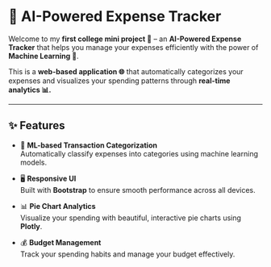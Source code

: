 # 💸 AI-Powered Expense Tracker

Welcome to my **first college mini project 🚀** – an **AI-Powered Expense Tracker** that helps you manage your expenses efficiently with the power of **Machine Learning 🤖**.

This is a **web-based application 🌐** that automatically categorizes your expenses and visualizes your spending patterns through **real-time analytics 📊.**

---

## ✨ Features
- 🤖 **ML-based Transaction Categorization**  
  Automatically classify expenses into categories using machine learning models.

- 🖥️ **Responsive UI**  
  Built with **Bootstrap** to ensure smooth performance across all devices.

- 📊 **Pie Chart Analytics**  
  Visualize your spending with beautiful, interactive pie charts using **Plotly**.

- 💰 **Budget Management**  
  Track your spending habits and manage your budget effectively.

